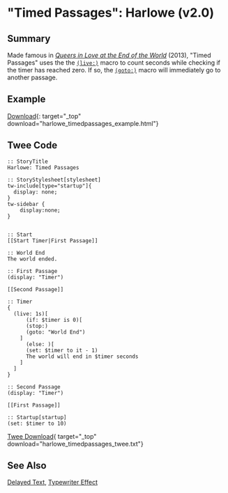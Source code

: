 # "Timed Passages": Harlowe (v2.0)

## Summary

Made famous in [*Queers in Love at the End of the World*](https://w.itch.io/end-of-the-world) (2013), "Timed Passages" uses the the [`(live:)`](https://twine2.neocities.org/#macro_live) macro to count seconds while checking if the timer has reached zero. If so, the [`(goto:)`](https://twine2.neocities.org/#macro_go-to) macro will immediately go to another passage.

## Example

[Download](harlowe_timedpassages_example.html){: target="_top" download="harlowe_timedpassages_example.html"}

## Twee Code

```twee
:: StoryTitle
Harlowe: Timed Passages

:: StoryStylesheet[stylesheet]
tw-include[type="startup"]{
  display: none;
}
tw-sidebar {
    display:none;
}


:: Start
[[Start Timer|First Passage]]

:: World End
The world ended.

:: First Passage
(display: "Timer")

[[Second Passage]]

:: Timer
{
  (live: 1s)[
      (if: $timer is 0)[
      (stop:)
      (goto: "World End")
    ]
      (else: )[
      (set: $timer to it - 1)
      The world will end in $timer seconds
    ]
  ]
}

:: Second Passage
(display: "Timer")

[[First Passage]]

:: Startup[startup]
(set: $timer to 10)

```

[Twee Download](harlowe_timedpassages_twee.txt){ target="_top" download="harlowe_timedpassages_twee.txt"}

## See Also

[Delayed Text](../../delayedtext/harlowe/harlowe_delayedtext.md), [Typewriter Effect](../../typewriter/harlowe/harlowe_typewriter.md)
